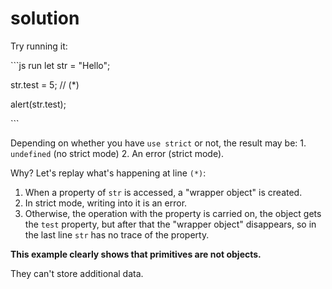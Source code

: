 # solution

Try running it:

\`\`\`js run let str = "Hello";

str.test = 5; // \(\*\)

alert\(str.test\);

\`\`\`

Depending on whether you have `use strict` or not, the result may be: 1. `undefined` \(no strict mode\) 2. An error \(strict mode\).

Why? Let's replay what's happening at line `(*)`:

1. When a property of `str` is accessed, a "wrapper object" is created.
2. In strict mode, writing into it is an error.
3. Otherwise, the operation with the property is carried on, the object gets the `test` property, but after that the "wrapper object" disappears, so in the last line `str` has no trace of the property.

**This example clearly shows that primitives are not objects.**

They can't store additional data.

